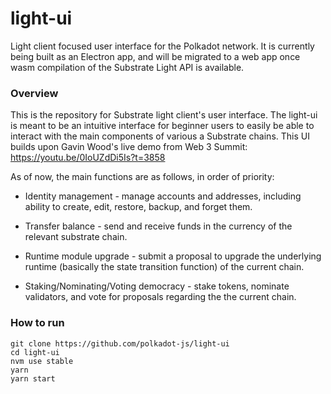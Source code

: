 # light-ui
Light client focused user interface for the Polkadot network. It is currently being built as an Electron app, and will be migrated to a web app once wasm compilation of the Substrate Light API is available.

### Overview
This is the repository for Substrate light client's user interface. The light-ui is meant to be an intuitive interface for beginner users to easily be able to interact with the main components of various a Substrate chains. This UI builds upon Gavin Wood's live demo from Web 3 Summit: https://youtu.be/0IoUZdDi5Is?t=3858

As of now, the main functions are as follows, in order of priority:

* Identity management - manage accounts and addresses, including ability to create, edit, restore, backup, and forget them.

* Transfer balance - send and receive funds in the currency of the relevant substrate chain.

* Runtime module upgrade - submit a proposal to upgrade the underlying runtime (basically the state transition function) of the current chain.

* Staking/Nominating/Voting democracy - stake tokens, nominate validators, and vote for proposals regarding the the current chain.

### How to run
```
git clone https://github.com/polkadot-js/light-ui
cd light-ui
nvm use stable
yarn
yarn start
```
